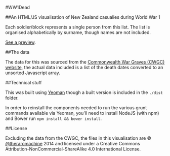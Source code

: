 #WW1Dead

##An HTML/JS visualisation of New Zealand casualies during World War 1

Each soldier/block represents a single person from this list. The list is organised alphabetically by surname, though names are not included.

[See a preview](http://dev.raromachine.com/ww1/).

##The data

The data for this was sourced from the [Commonwealth War Graves (CWGC) website](http://www.cwgc.org), the actual data included is a list of the death dates converted to an unsorted Javascript array.

##Technical stuff

This was built using [Yeoman](http://yeoman.io/) though a built version is included in the `./dist` folder.

In order to reinstall the components needed to run the various grunt commands available via Yeoman, you'll need to install NodeJS (with npm) and Bower run `npm install && bower install`.

##License

Excluding the data from the CWGC, the files in this visualisation are &copy; [@theraromachine](http://twitter.com/theraromachine) 2014 and licensed under a Creative Commons Attribution-NonCommercial-ShareAlike 4.0 International License.

